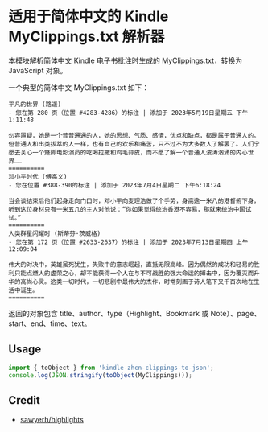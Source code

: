 # 适用于简体中文的 Kindle MyClippings.txt 解析器

本模块解析简体中文 Kindle 电子书批注时生成的 MyClippings.txt，转换为 JavaScript 对象。

一个典型的简体中文 MyClippings.txt 如下：

```
平凡的世界 (路遥)
- 您在第 280 页（位置 #4283-4286）的标注 | 添加于 2023年5月19日星期五 下午1:11:48

勿容置疑，她是一个普普通通的人，她的思想、气质、感情，优点和缺点，都是属于普通人的。但普通人和出类拔萃的人一样，也有自己的欢乐和痛苦，只不过不为大多数人了解罢了。人们宁愿去关心一个蹩脚电影演员的吃喝拉撒和鸡毛蒜皮，而不愿了解一个普通人波涛汹涌的内心世界……
==========
邓小平时代 (傅高义)
- 您在位置 #388-390的标注 | 添加于 2023年7月4日星期二 下午6:18:24

当会谈结束后他们起身走向门口时，邓小平向麦理浩做了个手势，身高逾一米八的港督俯下身，听到这位身材只有一米五几的主人对他说：“你如果觉得统治香港不容易，那就来统治中国试试。”
==========
人类群星闪耀时 (斯蒂芬·茨威格)
- 您在第 172 页（位置 #2633-2637）的标注 | 添加于 2023年7月13日星期四 上午12:09:04

伟大的对决中，英雄虽死犹生，失败中的意志崛起，直抵无限高峰。因为偶然的成功和轻易的胜利只能点燃人的虚荣之心，却不能获得一个人在与不可战胜的强大命运的搏击中，因为覆灭而升华的高尚心灵。这类一切时代，一切悲剧中最伟大的杰作，时常刻画于诗人笔下又千百次地在生活中诞生。 
==========
```

返回的对象包含 title、author、type（Highlight、Bookmark 或 Note）、page、start、end、time、text。

## Usage

```js
import { toObject } from 'kindle-zhcn-clippings-to-json';
console.log(JSON.stringify(toObject(MyClippings)));
```

## Credit

- [sawyerh/highlights](https://github.com/sawyerh/highlights)

